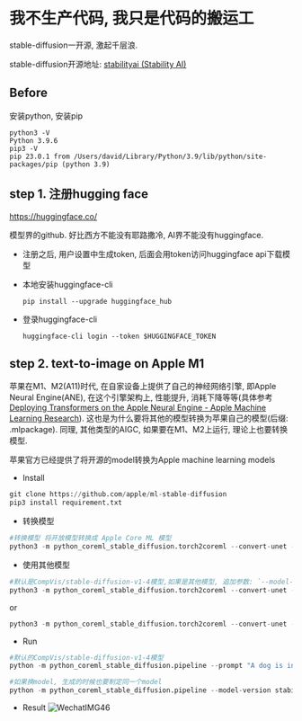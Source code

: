 # 我不生产代码, 我只是代码的搬运工

stable-diffusion一开源, 激起千层浪.

stable-diffusion开源地址: [stabilityai (Stability AI)](https://huggingface.co/stabilityai)

## Before

安装python, 安装pip

```shell
python3 -V
Python 3.9.6
pip3 -V
pip 23.0.1 from /Users/david/Library/Python/3.9/lib/python/site-packages/pip (python 3.9)
```

## step 1. 注册hugging face

https://huggingface.co/

模型界的github. 好比西方不能没有耶路撒冷, AI界不能没有huggingface.

* 注册之后, 用户设置中生成token, 后面会用token访问huggingface api下载模型

* 本地安装huggingface-cli
  
  `pip install --upgrade huggingface_hub`

* 登录huggingface-cli
  
  `huggingface-cli login --token $HUGGINGFACE_TOKEN`

## step 2. text-to-image on Apple M1

苹果在M1、M2(A11)时代, 在自家设备上提供了自己的神经网络引擎, 即Apple Neural Engine(ANE), 在这个引擎架构上, 性能提升, 消耗下降等等(具体参考[Deploying Transformers on the Apple Neural Engine - Apple Machine Learning Research](https://machinelearning.apple.com/research/neural-engine-transformers)). 这也是为什么要将其他的模型转换为苹果自己的模型(后缀: .mlpackage). 同理, 其他类型的AIGC, 如果要在M1、M2上运行, 理论上也要转换模型.

苹果官方已经提供了将开源的model转换为Apple machine learning models

* Install

```python
git clone https://github.com/apple/ml-stable-diffusion
pip3 install requirement.txt
```

* 转换模型

```python
#转换模型 将开放模型转换成 Apple Core ML 模型
python3 -m python_coreml_stable_diffusion.torch2coreml --convert-unet --convert-text-encoder --convert-vae-decoder --convert-safety-checker -o ./models
```

* 使用其他模型

```python
#默认是CompVis/stable-diffusion-v1-4模型,如果是其他模型, 追加参数: `--model-version`
python3 -m python_coreml_stable_diffusion.torch2coreml --convert-unet --convert-text-encoder --convert-vae-decoder --convert-safety-checker --model-version runwayml/stable-diffusion-v1-5 -o ./models
```

or

```python
python3 -m python_coreml_stable_diffusion.torch2coreml --convert-unet --convert-text-encoder --convert-vae-decoder --convert-safety-checker --model-version stabilityai/stable-diffusion-2-1 -o ./models
```

* Run

```python
#默认的CompVis/stable-diffusion-v1-4模型
python -m python_coreml_stable_diffusion.pipeline --prompt "A dog is in space" -i ./models -o ./output --compute-unit ALL --seed 93
```

```python
#如果换model, 生成的时候也要制定同一个model
python -m python_coreml_stable_diffusion.pipeline --model-version stabilityai/stable-diffusion-2-1 --prompt "A dog is in space" -i ./models -o ./output --compute-unit ALL --seed 93
```

* Result
  ![WechatIMG46](https://user-images.githubusercontent.com/9177953/227825459-8d8f3b78-bde2-450f-985f-6864a387347f.png)

  
